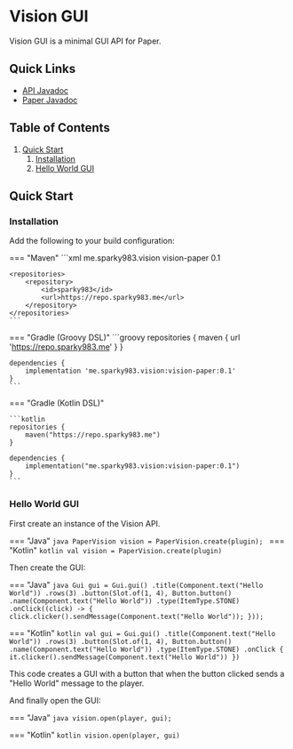 # Vision GUI

Vision GUI is a minimal GUI API for Paper.

## Quick Links

- [API Javadoc](https://repo.sparky983.me/javadoc/snapshots/me/sparky983/vision/vision-api/0.2-SNAPSHOT)
- [Paper Javadoc](https://repo.sparky983.me/javadoc/snapshots/me/sparky983/vision/vision-paper/0.2-SNAPSHOT)

## Table of Contents

1. [Quick Start](#quick-start)
    1. [Installation](#installation)
    2. [Hello World GUI](#hello-world-gui)

## Quick Start

### Installation

Add the following to your build configuration:

=== "Maven"
    ```xml
    <dependencies>
        <dependency>
            <groupId>me.sparky983.vision</groupId>
            <artifactId>vision-paper</artifactId>
            <version>0.1</version>
        </dependency>
    </dependencies>
    
    <repositories>
        <repository>
            <id>sparky983</id>
            <url>https://repo.sparky983.me</url>
        </repository>
    </repositories>
    ```
    
=== "Gradle (Groovy DSL)"
    ```groovy
    repositories {
        maven { url 'https://repo.sparky983.me' }
    }
    
    dependencies {
        implementation 'me.sparky983.vision:vision-paper:0.1'
    }
    ```

=== "Gradle (Kotlin DSL)"
    
    ```kotlin
    repositories {
        maven("https://repo.sparky983.me")
    }
    
    dependencies {
        implementation("me.sparky983.vision:vision-paper:0.1")
    }
    ```

### Hello World GUI


First create an instance of the Vision API.

=== "Java"
    ```java
    PaperVision vision = PaperVision.create(plugin);
    ```
=== "Kotlin"
    ```kotlin
    val vision = PaperVision.create(plugin)
    ```

Then create the GUI:

=== "Java"
    ```java
    Gui gui = Gui.gui()
            .title(Component.text("Hello World"))
            .rows(3)
            .button(Slot.of(1, 4), Button.button()
                    .name(Component.text("Hello World"))
                    .type(ItemType.STONE)
                    .onClick((click) -> {
                        click.clicker().sendMessage(Component.text("Hello World"));
                    }));
    ```

=== "Kotlin"
    ```kotlin
    val gui = Gui.gui()
            .title(Component.text("Hello World"))
            .rows(3)
            .button(Slot.of(1, 4), Button.button()
                    .name(Component.text("Hello World"))
                    .type(ItemType.STONE)
                    .onClick { it.clicker().sendMessage(Component.text("Hello World")) })
    ```

This code creates a GUI with a button that when the button clicked sends a "Hello World" message
to the player.

And finally open the GUI:

=== "Java" 
    ```java
    vision.open(player, gui);
    ```

=== "Kotlin"
    ```kotlin
    vision.open(player, gui)
    ```

